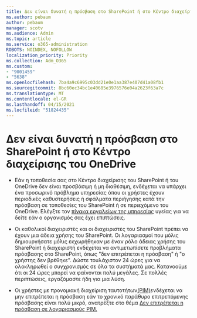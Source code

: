 ```yaml
---
title: Δεν είναι δυνατή η πρόσβαση στο SharePoint ή στο Κέντρο διαχείρισης του OneDrive
ms.author: pebaum
author: pebaum
manager: scotv
ms.audience: Admin
ms.topic: article
ms.service: o365-administration
ROBOTS: NOINDEX, NOFOLLOW
localization_priority: Priority
ms.collection: Adm_O365
ms.custom:
- "9001459"
- "5638"
ms.openlocfilehash: 7ba4a9c6995c03dd21e0e1aa387e407d41a08fb1
ms.sourcegitcommit: 8bc60ec34bc1e40685e3976576e04a2623f63a7c
ms.translationtype: MT
ms.contentlocale: el-GR
ms.lasthandoff: 04/15/2021
ms.locfileid: "51824435"
---
```

# <a name="unable-to-access-sharepoint-or-onedrive-admin-center"></a>Δεν είναι δυνατή η πρόσβαση στο SharePoint ή στο Κέντρο διαχείρισης του OneDrive

- Εάν η τοποθεσία σας στο Κέντρο διαχείρισης του SharePoint ή του OneDrive δεν είναι προσβάσιμη ή μη διαθέσιμη, ενδέχεται να υπάρχει ένα προσωρινό πρόβλημα υπηρεσίας όπου οι χρήστες έχουν περιοδικές καθυστερήσεις ή σφάλματα περιήγησης κατά την πρόσβαση σε τοποθεσίες του SharePoint ή σε περιεχόμενο του OneDrive. Ελέγξτε τον [πίνακα εργαλείων της υπηρεσίας](https://admin.microsoft.com/AdminPortal/Home#/servicehealth) υγείας για να δείτε εάν ο οργανισμός σας έχει επιπτώσεις.

- Οι καθολικοί διαχειριστές και οι διαχειριστές του SharePoint πρέπει να έχουν μια άδεια χρήσης του SharePoint. Οι λογαριασμοί που μόλις δημιουργήσατε μόλις εκχωρήθηκαν με έναν ρόλο άδειας χρήσης του SharePoint ή διαχειριστή ενδέχεται να αντιμετωπίσετε προβλήματα πρόσβασης στο SharePoint, όπως "δεν επιτρέπεται η πρόσβαση" ή "ο χρήστης δεν βρέθηκε". Δώστε τουλάχιστον 24 ώρες για να ολοκληρωθεί ο συγχρονισμός σε όλα τα συστήματά μας. Κατανοούμε ότι οι 24 ώρες μπορεί να φαίνονται πολύ μεγάλες. Σε πολλές περιπτώσεις, εργαζόμαστε ήδη για μια λύση.

- Οι χρήστες με προνομιακή διαχείριση ταυτοτήτων[(PIM)](https://docs.microsoft.com/azure/active-directory/privileged-identity-management/pim-how-to-add-role-to-user?tabs=new)ενδέχεται να μην επιτρέπεται η πρόσβαση εάν το χρονικό παράθυρο επιτρεπόμενης πρόσβασης είναι πολύ μικρό, ανατρέξτε στο θέμα [Δεν επιτρέπεται η πρόσβαση σε λογαριασμούς PIM.](https://docs.microsoft.com/sharepoint/troubleshoot/administration/access-denied-to-pim-user-accounts)